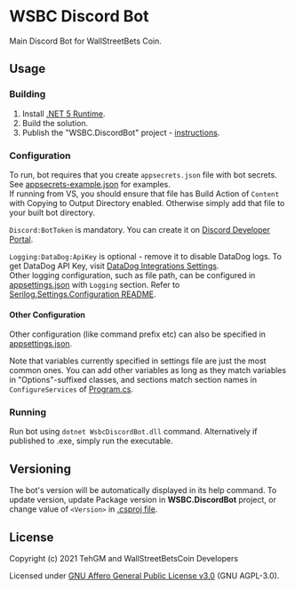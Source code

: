 # WSBC Discord Bot
Main Discord Bot for WallStreetBets Coin.

## Usage
### Building
1. Install [.NET 5 Runtime](https://dotnet.microsoft.com/download/dotnet/5.0).
2. Build the solution.
3. Publish the "WSBC.DiscordBot" project - [instructions](https://docs.microsoft.com/en-gb/dotnet/core/tutorials/publishing-with-visual-studio).

### Configuration
To run, bot requires that you create `appsecrets.json` file with bot secrets. See [appsecrets-example.json](WSBC.DiscordBot/appsecrets-example.json) for examples.  
If running from VS, you should ensure that file has Build Action of `Content` with Copying to Output Directory enabled. Otherwise simply add that file to your built bot directory.

`Discord:BotToken` is mandatory. You can create it on [Discord Developer Portal](https://discord.com/developers/applications/).

`Logging:DataDog:ApiKey` is optional - remove it to disable DataDog logs. To get DataDog API Key, visit [DataDog Integrations Settings](https://app.datadoghq.com/account/settings#api).  
Other logging configuration, such as file path, can be configured in [appsettings.json](WSBC.DiscordBot/appsettings.json) with `Logging` section. Refer to [Serilog.Settings.Configuration README](https://github.com/serilog/serilog-settings-configuration#serilogsettingsconfiguration--).

#### Other Configuration
Other configuration (like command prefix etc) can also be specified in [appsettings.json](WSBC.DiscordBot/appsettings.json).

Note that variables currently specified in settings file are just the most common ones. You can add other variables as long as they match variables in "Options"-suffixed classes, and sections match section names in `ConfigureServices` of [Program.cs](WSBC.DiscordBot/Program.cs). 

### Running
Run bot using `dotnet WsbcDiscordBot.dll` command. Alternatively if published to .exe, simply run the executable.

## Versioning
The bot's version will be automatically displayed in its help command. To update version, update Package version in **WSBC.DiscordBot** project, or change value of `<Version>` in [.csproj file](WSBC.DiscordBot/WSBC.DiscordBot.csproj).

## License
Copyright (c) 2021 TehGM and WallStreetBetsCoin Developers

Licensed under [GNU Affero General Public License v3.0](LICENSE) (GNU AGPL-3.0).